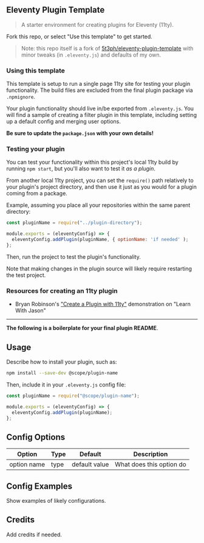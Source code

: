 ## Eleventy Plugin Template

> A starter environment for creating plugins for Eleventy (11ty).

Fork this repo, or select "Use this template" to get started.

> Note: this repo itself is a fork of [5t3ph/eleventy-plugin-template](https://github.com/5t3ph/eleventy-plugin-template) with minor tweaks (in `.eleventy.js`) and defaults of my own.

### Using this template

This template is setup to run a single page 11ty site for testing your plugin functionality. The build files are excluded from the final plugin package via `.npmignore`.

Your plugin functionality should live in/be exported from `.eleventy.js`. You will find a sample of creating a filter plugin in this template, including setting up a default config and merging user options.

**Be sure to update the `package.json` with your own details!**

### Testing your plugin

You can test your functionality within this project's local 11ty build by running `npm start`, but you'll also want to test it _as a plugin_.

From another local 11ty project, you can set the `require()` path relatively to your plugin's project directory, and then use it just as you would for a plugin coming from a package.

Example, assuming you place all your repositories within the same parent directory:

```js
const pluginName = require("../plugin-directory");

module.exports = (eleventyConfig) => {
  eleventyConfig.addPlugin(pluginName, { optionName: 'if needed' );
};
```

Then, run the project to test the plugin's functionality.

Note that making changes in the plugin source will likely require restarting the test project.

### Resources for creating an 11ty plugin

- Bryan Robinson's ["Create a Plugin with 11ty"](https://www.youtube.com/watch?v=aO-NFFKjnnE) demonstration on "Learn With Jason"

---

**The following is a boilerplate for your final plugin README**.

## Usage

Describe how to install your plugin, such as:

```bash
npm install --save-dev @scope/plugin-name
```

Then, include it in your `.eleventy.js` config file:

```js
const pluginName = require("@scope/plugin-name");

module.exports = (eleventyConfig) => {
  eleventyConfig.addPlugin(pluginName);
};
```

## Config Options

| Option      | Type    | Default       | Description              |
| ----------- | ------- | ------------- |--------------------------|
| option name | type    | default value | What does this option do |

## Config Examples

Show examples of likely configurations.

## Credits

Add credits if needed.
